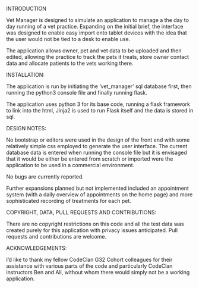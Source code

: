 INTRODUCTION

Vet Manager is designed to simulate an application to manage a the day to day running of a vet practice. Expanding on the initial brief, the interface was designed to enable easy import onto tablet devices with the idea that the user would not be tied to a desk to enable use.

The application allows owner, pet and vet data to be uploaded and then edited, allowing the practice to track the pets it treats, store owner contact data and allocate patients to the vets working there.

INSTALLATION:

The application is run by initiating the ‘vet_manager’ sql database first, then running the python3 console file and finally running flask.

The application uses python 3 for its base code, running a flask framework to link into the html, Jinja2 is used to run Flask itself and the data is stored in sql.

DESIGN NOTES:

No bootstrap or editors were used in the design of the front end with some relatively simple css employed to generate the user interface. The current database data is entered when running the console file but it is envisaged that it would be either be entered from scratch or imported were the application to be used in a commercial environment.

No bugs are currently reported.

Further expansions planned but not implemented included an appointment system (with a daily overview of appointments on the home page) and more sophisticated recording of treatments for each pet.

COPYRIGHT, DATA, PULL REQUESTS AND CONTRIBUTIONS:

There are no copyright restrictions on this code and all the test data was created purely for this application with privacy issues anticipated. Pull requests and contributions are welcome.

ACKNOWLEDGEMENTS:

I’d like to thank my fellow CodeClan G32 Cohort colleagues for their assistance with various parts of the code and particularly CodeClan instructors Ben and Ali, without whom there would simply not be a working application.
